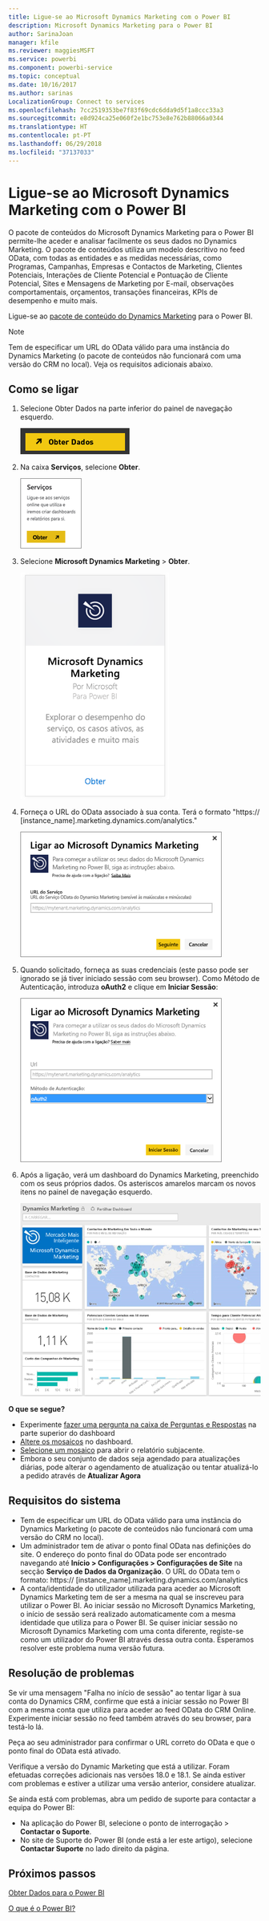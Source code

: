 ```yaml
---
title: Ligue-se ao Microsoft Dynamics Marketing com o Power BI
description: Microsoft Dynamics Marketing para o Power BI
author: SarinaJoan
manager: kfile
ms.reviewer: maggiesMSFT
ms.service: powerbi
ms.component: powerbi-service
ms.topic: conceptual
ms.date: 10/16/2017
ms.author: sarinas
LocalizationGroup: Connect to services
ms.openlocfilehash: 7cc2519353be7f83f69cdc6dda9d5f1a8ccc33a3
ms.sourcegitcommit: e8d924ca25e060f2e1bc753e8e762b88066a0344
ms.translationtype: HT
ms.contentlocale: pt-PT
ms.lasthandoff: 06/29/2018
ms.locfileid: "37137033"
---
```

# <a name="connect-to-microsoft-dynamics-marketing-with-power-bi"></a>Ligue-se ao Microsoft Dynamics Marketing com o Power BI
O pacote de conteúdos do Microsoft Dynamics Marketing para o Power BI permite-lhe aceder e analisar facilmente os seus dados no Dynamics Marketing. O pacote de conteúdos utiliza um modelo descritivo no feed OData, com todas as entidades e as medidas necessárias, como Programas, Campanhas, Empresas e Contactos de Marketing, Clientes Potenciais, Interações de Cliente Potencial e Pontuação de Cliente Potencial, Sites e Mensagens de Marketing por E-mail, observações comportamentais, orçamentos, transações financeiras, KPIs de desempenho e muito mais. 

Ligue-se ao [pacote de conteúdo do Dynamics Marketing](https://app.powerbi.com/getdata/services/microsoft-dynamics-marketing) para o Power BI.

>[!NOTE]
>Tem de especificar um URL do OData válido para uma instância do Dynamics Marketing (o pacote de conteúdos não funcionará com uma versão do CRM no local). Veja os requisitos adicionais abaixo.

## <a name="how-to-connect"></a>Como se ligar
1. Selecione Obter Dados na parte inferior do painel de navegação esquerdo.
   
   ![](media/service-connect-to-microsoft-dynamics-marketing/pbi_getdata.png) 
2. Na caixa **Serviços**, selecione **Obter**.
   
   ![](media/service-connect-to-microsoft-dynamics-marketing/pbi_getservices.png) 
3. Selecione **Microsoft Dynamics Marketing** \> **Obter**.
   
   ![](media/service-connect-to-microsoft-dynamics-marketing/mdmarketing.png)
4. Forneça o URL do OData associado à sua conta.  Terá o formato "https:// [instance\_name].marketing.dynamics.com/analytics."
   
   ![](media/service-connect-to-microsoft-dynamics-marketing/pbi_dynmktgserviceurl.png)
5. Quando solicitado, forneça as suas credenciais (este passo pode ser ignorado se já tiver iniciado sessão com seu browser). Como Método de Autenticação, introduza **oAuth2** e clique em **Iniciar Sessão**:
   
   ![](media/service-connect-to-microsoft-dynamics-marketing/pbi_dynammktgoauth2.png)
6. Após a ligação, verá um dashboard do Dynamics Marketing, preenchido com os seus próprios dados. Os asteriscos amarelos marcam os novos itens no painel de navegação esquerdo.
   
   ![](media/service-connect-to-microsoft-dynamics-marketing/pbi_dynammktgnewdash.png)

**O que se segue?**

* Experimente [fazer uma pergunta na caixa de Perguntas e Respostas](power-bi-q-and-a.md) na parte superior do dashboard
* [Altere os mosaicos](service-dashboard-edit-tile.md) no dashboard.
* [Selecione um mosaico](service-dashboard-tiles.md) para abrir o relatório subjacente.
* Embora o seu conjunto de dados seja agendado para atualizações diárias, pode alterar o agendamento de atualização ou tentar atualizá-lo a pedido através de **Atualizar Agora**

## <a name="system-requirements"></a>Requisitos do sistema
* Tem de especificar um URL do OData válido para uma instância do Dynamics Marketing (o pacote de conteúdos não funcionará com uma versão do CRM no local).  
* Um administrador tem de ativar o ponto final OData nas definições do site. O endereço do ponto final do OData pode ser encontrado navegando até **Início \> Configurações \> Configurações de Site** na secção **Serviço de Dados da Organização**.  O URL do OData tem o formato:  https:// [instance\_name].marketing.dynamics.com/analytics  
* A conta/identidade do utilizador utilizada para aceder ao Microsoft Dynamics Marketing tem de ser a mesma na qual se inscreveu para utilizar o Power BI. Ao iniciar sessão no Microsoft Dynamics Marketing, o início de sessão será realizado automaticamente com a mesma identidade que utiliza para o Power BI. Se quiser iniciar sessão no Microsoft Dynamics Marketing com uma conta diferente, registe-se como um utilizador do Power BI através dessa outra conta. Esperamos resolver este problema numa versão futura.   

## <a name="troubleshooting"></a>Resolução de problemas
Se vir uma mensagem "Falha no início de sessão" ao tentar ligar à sua conta do Dynamics CRM, confirme que está a iniciar sessão no Power BI com a mesma conta que utiliza para aceder ao feed OData do CRM Online. Experimente iniciar sessão no feed também através do seu browser, para testá-lo lá.

Peça ao seu administrador para confirmar o URL correto do OData e que o ponto final do OData está ativado.

Verifique a versão do Dynamic Marketing que está a utilizar. Foram efetuadas correções adicionais nas versões 18.0 e 18.1. Se ainda estiver com problemas e estiver a utilizar uma versão anterior, considere atualizar.

Se ainda está com problemas, abra um pedido de suporte para contactar a equipa do Power BI:

* Na aplicação do Power BI, selecione o ponto de interrogação \> **Contactar o Suporte**.
* No site de Suporte do Power BI (onde está a ler este artigo), selecione **Contactar Suporte** no lado direito da página.

## <a name="next-steps"></a>Próximos passos
[Obter Dados para o Power BI](service-get-data.md)

[O que é o Power BI?](power-bi-overview.md)

